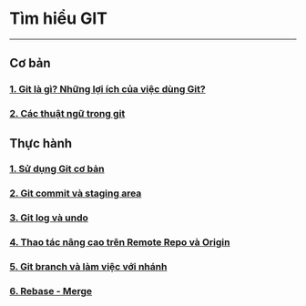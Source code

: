 # Tìm hiểu GIT
---
## Cơ bản
### [1. Git là gì? Những lợi ích của việc dùng Git?](docs/git-overview-for-beginner.md)
### [2. Các thuật ngữ trong git](docs/git-term.md)
## Thực hành
### [1. Sử dụng Git cơ bản](docs/git-basic.md)
### [2. Git commit và staging area](docs/git-commit-stagingarea.md)
### [3. Git log và undo](docs/git-log-undo.md)
### [4. Thao tác nâng cao trên Remote Repo và Origin](docs/git-remote-repo-origin.md)
### [5. Git branch và làm việc với nhánh](docs/git-branch.md)
### [6. Rebase - Merge](docs/git-merge-rebase.md)
